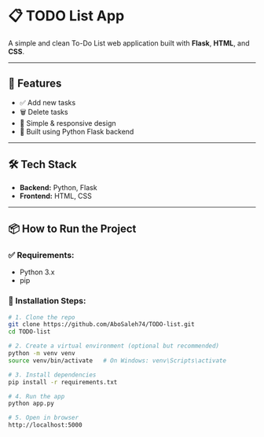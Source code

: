 # 📋 TODO List App

A simple and clean To-Do List web application built with **Flask**, **HTML**, and **CSS**.

---

## 🚀 Features

- ✅ Add new tasks  
- 🗑️ Delete tasks  
- 🎨 Simple & responsive design  
- 🧠 Built using Python Flask backend

---

## 🛠️ Tech Stack

- **Backend:** Python, Flask  
- **Frontend:** HTML, CSS

---

## 📦 How to Run the Project

### ✅ Requirements:

- Python 3.x
- pip

### 🧪 Installation Steps:

```bash
# 1. Clone the repo
git clone https://github.com/AboSaleh74/TODO-list.git
cd TODO-list

# 2. Create a virtual environment (optional but recommended)
python -m venv venv
source venv/bin/activate   # On Windows: venv\Scripts\activate

# 3. Install dependencies
pip install -r requirements.txt

# 4. Run the app
python app.py

# 5. Open in browser
http://localhost:5000
